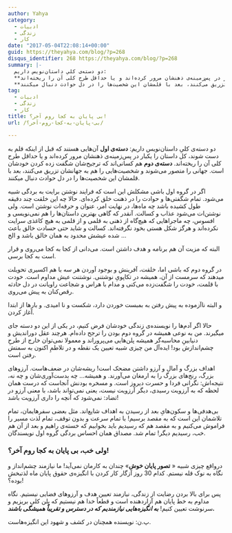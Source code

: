 ```yaml
---
author: Yahya
category:
  - ادبیات
  - زندگی
  - کار
date: "2017-05-04T22:08:14+00:00"
guid: https://theyahya.com/blog/?p=268
disqus_identifier: 268 https://theyahya.com/blog/?p=268
summary: |-
  دو دسته‌ی کلیِ داستان‌نویس داریم:
  **دسته‌ی اول** آن‌هایی هستند که قبل از اینکه قلم به دست شوند، کل داستان را یکبار در پس‌زمینه‌ی ذهنشان مرور کرده‌اند و یا حداقل طرح کلی آن را ریخته‌اند.
  **دسته‌ی دوم** هم کسانی‌اند که ترجیح‌شان شگفت زده کردن خودشان است. جهانی را متصور می‌شوند و شخصیت‌هایی را هم به جهانشان تزریق می‌کنند، بعد با قلمشان این شخصیت‌ها را در دل حوادث دنبال میکنند.
tag:
  - ادبیات
  - زندگی
  - کار
title: بی پایان به کجا روم آخر؟!
url: /بی-پایان-به-کجا-روم-آخر؟/

---
```

دو دسته‌ی کلیِ داستان‌نویس داریم:
**دسته‌ی اول** آن‌هایی هستند که قبل از اینکه قلم به دست شوند، کل داستان را یکبار در پس‌زمینه‌ی ذهنشان مرور کرده‌اند و یا حداقل طرح کلی آن را ریخته‌اند.
**دسته‌ی دوم** هم کسانی‌اند که ترجیح‌شان شگفت زده کردن خودشان است. جهانی را متصور می‌شوند و شخصیت‌هایی را هم به جهانشان تزریق می‌کنند، بعد با قلمشان این شخصیت‌ها را در دل حوادث دنبال میکنند.

اگر در گروه اول باشی مشکلش این است که فرایند نوشتن برایت به بردگی شبیه می‌شود. تمام شگفتی‌ها و حوادث را در ذهنت خلق کرده‌ای. حالا چه این خلقت چند دقیقه طول کشیده باشد چه ماه‌ها، در نهایت امر، عنوان و حرفه‌ات نوشتن است. ولی نوشتن‌ات می‌شود عذاب و کسالت. آنقدر که گاهی بهترین داستان‌ها را هم نمی‌نویسی و افسوس، چه ماجراهایی که هیچ‌گاه از ذهنی به قلمی و از قلمی به هیچ کاغذی سرایت نکرده‌اند و هرگز شکل هستی بخود نگرفته‌اند. کسالت و شاید حتی حسادت خالق باعث شده عیشش محدود به همان خالق باشد و الخ …

البته که مزیت آن هم برنامه و هدف داشتن است. می‌دانی از کجا به کجا می‌روی و قرار است به کجا برسی.

در گروه دوم که باشی اما، خلقت، آفرینش و بوجود آوردن هر سه با هم اکسیری تحویلت میدهند که سرمست از آن، همیشه در تکاپویِ نوشتنی. نوشتنت عیش مداوم است. خودت با قلمت، خودت را شگفت‌زده می‌کنی و مدام با هراس و شجاعت راویانت در دل حادثه رقص‌کنان به پیش می‌روی.

و البته ناآزموده به پیش رفتن به بمبست خوردن دارد، شکست و نا امیدی. و بارها از ابتدا آغاز کردن.

حالا اگر آدم‌ها را نویسنده‌ی زندگی خودشان فرض کنیم، در یکی از این دو دسته جای میگیرند. من به نوعی همیشه در گروه دوم بودن را ترجح داده‌ام. هرچند عقل دوراندیش و دنیابینِ محاسبه‌گر همیشه پلن‌هایی می‌پروراند و معمولا نمی‌توان خارج از طرحِ چشم‌اندازش بود! ایده‌آل من چیزی شبیه تعیین یک نقطه و در تلاطمِ اکنون به سمتش رفتن است.

اهداف بزرگ و آمال و آرزو داشتن مضحک است! ریشه‌شان در ضعف‌هاست. آرزوهای بزرگ، رنج‌های بزرگ را به ارمغان می‌آورند. و همیشه... چه بدست‌آوری‌شان و چه نه، نتیجه‌اش: نگرانی فردا و حسرت دیروز است. و مسخره بودنش آنجاست که درست همان لحظه که به آرزویت رسیدی، دیگر آرزویت نیست، یعنی نمی‌تواند باشد، با معنی آرزو در تضاد: نمی‌شود که آنچه را داری آرزویت باشد!

بی‌هدفی‌ها و سکون‌هایِ بعد از رسیدن به اهداف شایع‌اند. مثل بعضی سفرهایمان، تمام تلاشمان این است که به مقصد برسیم! با تمام سرعت و بدون توقف، تمام لذت مسیر را فراموش می‌کنیم و به مقصد هم که رسیدیم باید بخوابیم که خسته‌ی راهیم و بعد از آن هم خب، رسیدیم دیگر! تمام شد. مصداق همان احساس بردگی گروه اول نویسندگان.

### ولی خب، بی پایان به کجا روم آخر؟!

در‌واقع چیزی شبیه « **تصور پایان خوش**» چندان به کارمان نمی‌آید!‌ ما نیازمند چشم‌انداز و نگاه به نوک قله نیستم. کدام 30 روز آزگار کار کردن با انگیزه‌ی حقوق پایان ماه لذتبخش بوده؟!

پس برای بالا بردن رضایت از زندگی، نیازمند تعیین هدف و آرزوهای فضایی نیستیم. نگاه مداوم به خط پایان هم آزار‌دهنده است و قطعاً خدا هم نیستیم که پلن کلی بریزیم و سرنوشت تعیین کنیم! **_به انگیزه‌هایی نیازمندیم که در دسترس و تقریباً همیشگی باشند._**

پ.ن: نویسنده همچنان در کشف و شهود این انگیزه‌هاست.
